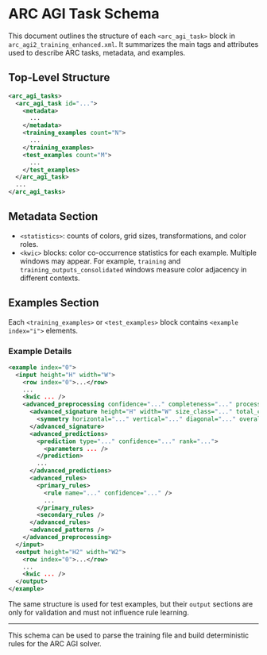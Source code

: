 # ARC AGI Task Schema

This document outlines the structure of each `<arc_agi_task>` block in `arc_agi2_training_enhanced.xml`.
It summarizes the main tags and attributes used to describe ARC tasks, metadata, and examples.

## Top-Level Structure

```xml
<arc_agi_tasks>
  <arc_agi_task id="...">
    <metadata>
      ...
    </metadata>
    <training_examples count="N">
      ...
    </training_examples>
    <test_examples count="M">
      ...
    </test_examples>
  </arc_agi_task>
  ...
</arc_agi_tasks>
```

## Metadata Section

- `<statistics>`: counts of colors, grid sizes, transformations, and color roles.
- `<kwic>` blocks: color co-occurrence statistics for each example. Multiple windows may appear.
For example, `training` and `training_outputs_consolidated` windows measure color adjacency in different contexts.

## Examples Section

Each `<training_examples>` or `<test_examples>` block contains `<example index="i">` elements.

### Example Details

```xml
<example index="0">
  <input height="H" width="W">
    <row index="0">...</row>
    ...
    <kwic ... />
    <advanced_preprocessing confidence="..." completeness="..." processing_time="...">
      <advanced_signature height="H" width="W" size_class="..." total_cells="...">
        <symmetry horizontal="..." vertical="..." diagonal="..." overall="..." />
      </advanced_signature>
      <advanced_predictions>
        <prediction type="..." confidence="..." rank="...">
          <parameters ... />
        </prediction>
        ...
      </advanced_predictions>
      <advanced_rules>
        <primary_rules>
          <rule name="..." confidence="..." />
          ...
        </primary_rules>
        <secondary_rules />
      </advanced_rules>
      <advanced_patterns />
    </advanced_preprocessing>
  </input>
  <output height="H2" width="W2">
    <row index="0">...</row>
    ...
    <kwic ... />
  </output>
</example>
```

The same structure is used for test examples, but their `output` sections are only for validation and must not
influence rule learning.

---

This schema can be used to parse the training file and build deterministic rules for the ARC AGI solver.
